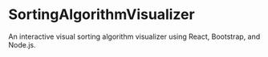 # SortingAlgorithmVisualizer
An interactive visual sorting algorithm visualizer using React, Bootstrap, and Node.js.
